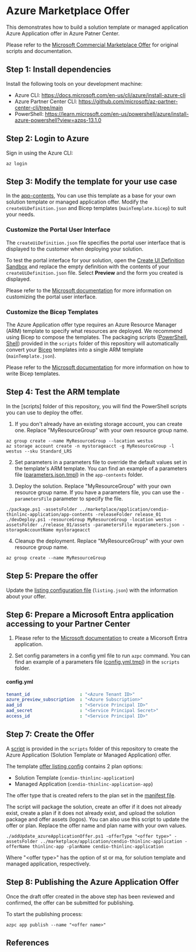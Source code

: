 # Azure Marketplace Offer

This demonstrates how to build a solution template or managed application Azure Application offer in Azure Patner Center. 

Please refer to the [Microsoft Commercial Marketplace Offer](https://github.com/microsoft/commercial-marketplace-offer-solution/tree/main) for original scripts and documentation.

## Step 1: Install dependencies

Install the following tools on your development machine:
- Azure CLI: https://docs.microsoft.com/en-us/cli/azure/install-azure-cli
- Azure Partner Center CLI: https://github.com/microsoft/az-partner-center-cli/tree/main
- PowerShell: https://learn.microsoft.com/en-us/powershell/azure/install-azure-powershell?view=azps-13.1.0

## Step 2: Login to Azure

Sign in using the Azure CLI:
```
az login
```

## Step 3: Modify the template for your use case

In the [app-contents](marketplace/application/cendio-thinlinc-application/app-coontents), You can use this template as a base for your own solution template or managed application offer. Modify the `createUiDefinition.json` and Bicep templates (`mainTemplate.bicep`) to suit your needs.

### Customize the Portal User Interface

The `createUiDefinition.json` file specifies the portal user interface that is displayed to the customer when deploying your solution.

To test the portal interface for your solution, open the [Create UI Definition Sandbox](https://portal.azure.com/?feature.customPortal=false&#blade/Microsoft_Azure_CreateUIDef/SandboxBlade) and replace the empty definition with the contents of your `createUiDefinition.json` file. Select **Preview** and the form you created is displayed.

Please refer to the [Microsoft documentation](https://docs.microsoft.com/en-us/azure/azure-resource-manager/managed-applications/create-uidefinition-elements) for more information on customizing the portal user interface.

### Customize the Bicep Templates

The Azure Application offer type requires an Azure Resource Manager (ARM) template to specify what resources are deployed. We recommend using Bicep to compose the templates. The packaging scripts ([PowerShell](scripts/package.ps1), [Shell](scripts/package.sh)) provided in the `scripts` folder of this repository will automatically convert your [Bicep](https://github.com/Azure/bicep) templates into a single ARM template (`mainTemplate.json`).

Please refer to the [Microsoft documentation](https://docs.microsoft.com/en-us/azure/azure-resource-manager/bicep/overview?tabs=bicep) for more information on how to write Bicep templates.

## Step 4: Test the ARM template

In the [scripts] folder of this repository, you will find the PowerShell scripts you can use to deploy the offer.

1. If you don't already have an existing storage account, you can create one. Replace "MyResourceGroup" with your own resource group name.
```
az group create --name MyResourceGroup --location westus
az storage account create -n mystorageacct -g MyResourceGroup -l westus --sku Standard_LRS
```

2. Set parameters in a parameters file to override the default values set in the template's ARM template. You can find an example of a parameters file ([parameters.json.tmpl](marketplace/application/cendio-thinlinc-application/app-contents/parameters.json.tmpl)) in the `app-contents` folder.

3. Deploy the solution. Replace "MyResourceGroup" with your own resource group name. If you have a parameters file, you can use the `-parametersFile` parameter to specify the file.
```
./package.ps1 -assetsFolder ../marketplace/application/cendio-thinlinc-application/app-contents -releaseFolder release_01
./devDeploy.ps1 -resourceGroup MyResourceGroup -location westus -assetsFolder ./release_01/assets -parametersFile myparameters.json -storageAccountName mystorageacct
```

4. Cleanup the deployment. Replace "MyResourceGroup" with your own resource group name.
```
az group create --name MyResourceGroup
```

## Step 5: Prepare the offer

Update the [listing configuration file](marketplace/application/cendio-thinlinc-application/listing_config.json) (`listing.json`) with the information about your offer.


## Step 6: Prepare a Microsoft Entra application accessing to your Partner Center

1. Please refer to the [Microsoft documentation](https://learn.microsoft.com/en-us/partner-center/marketplace-offers/submission-api-onboard) to create a Micorsoft Entra application.

2. Set config parameters in a config yml file to run `azpc` command. You can find an example of a parameters file ([config.yml.tmpl](scripts/config.yml.tmpl)) in the `scripts` folder.

#### config.yml
```yaml
tenant_id                   : "<Azure Tenant ID>"
azure_preview_subscription  : "<Azure Subscription>"
aad_id                      : "<Service Principal ID>"
aad_secret                  : "<Service Principal Secret>"
access_id                   : "<Service Principal ID>"
```

## Step 7: Create the Offer

A [script](scripts/addUpdate_azureApplicationOffer.ps1) is provided in the `scripts` folder of this repository to create the Azure Application (Solution Template or Managed Application) offer.

The template [offer listing config](marketplace/application/cendio-thinlinc-application/listing_config.json) contains 2 plan options:
- Solution Template (`cendio-thinlinc-application`)
- Managed Application (`cendio-thinlinc-application-app`)

The offer type that is created refers to the plan set in the [manifest file](marketplace/application/cendio-thinlinc-application/manifest.yml).

The script will package the solution, create an offer if it does not already exist, create a plan if it does not already exist, and upload the solution package and offer assets (logos). You can also use this script to update the offer or plan. Replace the offer name and plan name with your own values.

```
./addUpdate_azureApplicationOffer.ps1 -offerType "<offer type>" -assetsFolder ../marketplace/application/cendio-thinlinc-application -offerName thinlinc-app -planName cendio-thinlinc-application
```
Where "\<offer type>" has the option of st or ma, for solution template and managed application, respectively.

## Step 8: Publishing the Azure Application Offer
Once the draft offer created in the above step has been reviewed and confirmed, the offer can be submitted for publishing.

To start the publishing process:
```
azpc app publish --name "<offer name>"
```

## References
